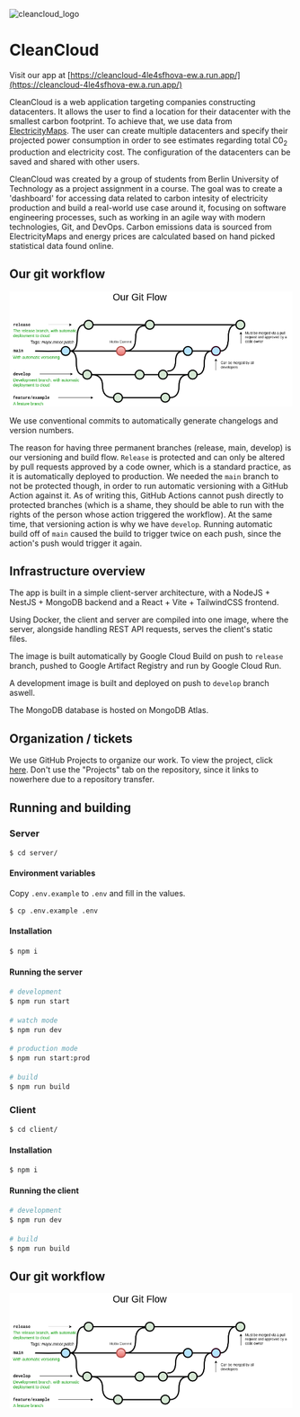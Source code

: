 ![cleancloud_logo](https://github.com/mcankudis/CleanCloud/blob/develop/client/public/banner.png?raw=true)

# CleanCloud

Visit our app at [https://cleancloud-4le4sfhova-ew.a.run.app/](https://cleancloud-4le4sfhova-ew.a.run.app/)

CleanCloud is a web application targeting companies constructing datacenters. It allows the user to find a location for their datacenter with the smallest carbon footprint. To achieve that, we use data from [ElectricityMaps](https://www.electricitymaps.com). The user can create multiple datacenters and specify their projected power consumption in order to see estimates regarding total C0<sub>2</sub> production and electricity cost. The configuration of the datacenters can be saved and shared with other users.

CleanCloud was created by a group of students from Berlin University of Technology as a project assignment in a course. The goal was to create a 'dashboard' for accessing data related to carbon intesity of electricity production and build a real-world use case around it, focusing on software engineering processes, such as working in an agile way with modern technologies, Git, and DevOps. Carbon emissions data is sourced from ElectricityMaps and energy prices are calculated based on hand picked statistical data found online.

## Our git workflow

![git_flow](https://github.com/mcankudis/CleanCloud/blob/develop/git_flow.png?raw=true)

We use conventional commits to automatically generate changelogs and version numbers.

The reason for having three permanent branches (release, main, develop) is our versioning and build flow. `Release` is protected and can only be altered by pull requests approved by a code owner, which is a standard practice, as it is automatically deployed to production. We needed the `main` branch to not be protected though, in order to run automatic versioning with a GitHub Action against it. As of writing this, GitHub Actions cannot push directly to protected branches (which is a shame, they should be able to run with the rights of the person whose action triggered the workflow). At the same time, that versioning action is why we have `develop`. Running automatic build off of `main` caused the build to trigger twice on each push, since the action's push would trigger it again.

## Infrastructure overview

The app is built in a simple client-server architecture, with a NodeJS + NestJS + MongoDB backend and a React + Vite + TailwindCSS frontend.

Using Docker, the client and server are compiled into one image, where the server, alongside handling REST API requests, serves the client's static files.

The image is built automatically by Google Cloud Build on push to `release` branch, pushed to Google Artifact Registry and run by Google Cloud Run.

A development image is built and deployed on push to `develop` branch aswell.

The MongoDB database is hosted on MongoDB Atlas.

## Organization / tickets

We use GitHub Projects to organize our work. To view the project, click [here](https://github.com/users/TeoDevGerman/projects/1/views/1). Don't use the "Projects" tab on the repository, since it links to nowerhere due to a repository transfer.

## Running and building

### Server

```bash
$ cd server/
```

#### Environment variables

Copy `.env.example` to `.env` and fill in the values.

```bash
$ cp .env.example .env
```

#### Installation

```bash
$ npm i
```

#### Running the server

```bash
# development
$ npm run start

# watch mode
$ npm run dev

# production mode
$ npm run start:prod

# build
$ npm run build
```

### Client

```bash
$ cd client/
```

#### Installation

```bash
$ npm i
```

#### Running the client

```bash
# development
$ npm run dev

# build
$ npm run build
```

## Our git workflow

![git_flow](https://github.com/mcankudis/CleanCloud/blob/develop/git_flow.png?raw=true)

